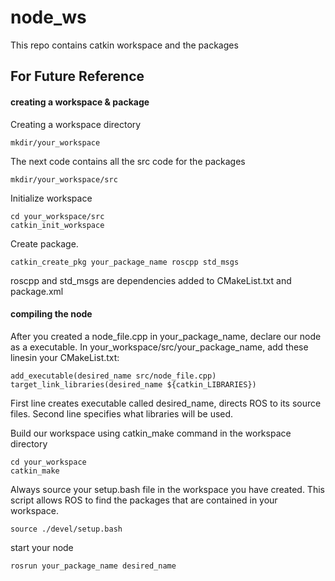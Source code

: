 # node_ws

This repo contains catkin workspace and the packages


## For Future Reference

#### creating a workspace & package

Creating a workspace directory

`mkdir/your_workspace`

The next code contains all the src code for the packages

`mkdir/your_workspace/src`

Initialize workspace

`cd your_workspace/src`  
`catkin_init_workspace`

Create package. 

`catkin_create_pkg your_package_name roscpp std_msgs`

roscpp and std_msgs are dependencies added to CMakeList.txt and package.xml


#### compiling the node

After you created a node\_file.cpp in your\_package\_name, declare our node as a executable. In your\_workspace/src/your\_package\_name, add these linesin your CMakeList.txt:

`add_executable(desired_name src/node_file.cpp)`  
`target_link_libraries(desired_name ${catkin_LIBRARIES})`  

First line creates executable called desired_name, directs ROS to its source files. Second line specifies what libraries will be used.  

Build our workspace using catkin\_make command in the workspace directory

`cd your_workspace`  
`catkin_make`

Always source your setup.bash file in the workspace you have created. This script allows ROS to find the packages that are contained in your workspace.  

`source ./devel/setup.bash` 

start your node  

`rosrun your_package_name desired_name`



